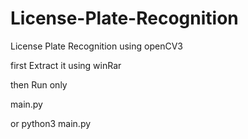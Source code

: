 # License-Plate-Recognition

License Plate Recognition using openCV3
 
 first Extract it using winRar
 
 then Run only
 
 main.py
 
 or python3 main.py
